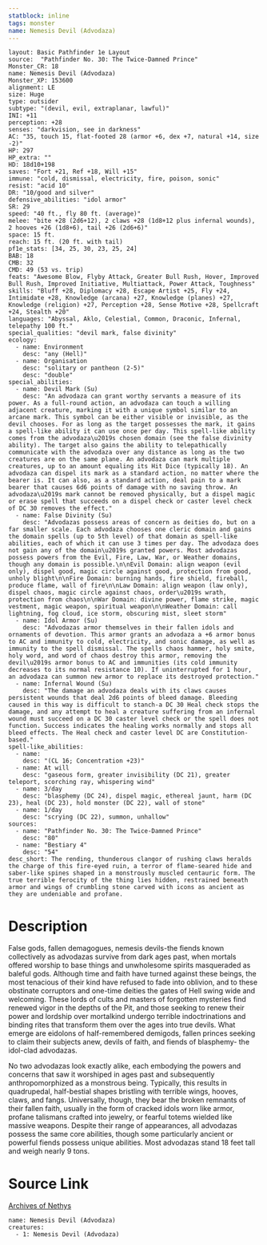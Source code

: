 ```yaml
---
statblock: inline
tags: monster
name: Nemesis Devil (Advodaza)
---
```

```statblock
layout: Basic Pathfinder 1e Layout
source:  "Pathfinder No. 30: The Twice-Damned Prince"
Monster_CR: 18
name: Nemesis Devil (Advodaza)
Monster_XP: 153600
alignment: LE
size: Huge
type: outsider
subtype: "(devil, evil, extraplanar, lawful)"
INI: +11
perception: +28
senses: "darkvision, see in darkness"
AC: "35, touch 15, flat-footed 28 (armor +6, dex +7, natural +14, size -2)"
HP: 297
HP_extra: ""
HD: 18d10+198
saves: "Fort +21, Ref +18, Will +15"
immune: "cold, dismissal, electricity, fire, poison, sonic"
resist: "acid 10"
DR: "10/good and silver"
defensive_abilities: "idol armor"
SR: 29
speed: "40 ft., fly 80 ft. (average)"
melee: "bite +28 (2d6+12), 2 claws +28 (1d8+12 plus infernal wounds), 2 hooves +26 (1d8+6), tail +26 (2d6+6)"
space: 15 ft.
reach: 15 ft. (20 ft. with tail)
pf1e_stats: [34, 25, 30, 23, 25, 24]
BAB: 18
CMB: 32
CMD: 49 (53 vs. trip)
feats: "Awesome Blow, Flyby Attack, Greater Bull Rush, Hover, Improved Bull Rush, Improved Initiative, Multiattack, Power Attack, Toughness"
skills: "Bluff +28, Diplomacy +28, Escape Artist +25, Fly +24, Intimidate +28, Knowledge (arcana) +27, Knowledge (planes) +27, Knowledge (religion) +27, Perception +28, Sense Motive +28, Spellcraft +24, Stealth +20"
languages: "Abyssal, Aklo, Celestial, Common, Draconic, Infernal, telepathy 100 ft."
special_qualities: "devil mark, false divinity"
ecology:
  - name: Environment
    desc: "any (Hell)"
  - name: Organisation
    desc: "solitary or pantheon (2-5)"
    desc: "double"
special_abilities:
  - name: Devil Mark (Su)
    desc: "An advodaza can grant worthy servants a measure of its power. As a full-round action, an advodaza can touch a willing adjacent creature, marking it with a unique symbol similar to an arcane mark. This symbol can be either visible or invisible, as the devil chooses. For as long as the target possesses the mark, it gains a spell-like ability it can use once per day. This spell-like ability comes from the advodaza\u2019s chosen domain (see the false divinity ability). The target also gains the ability to telepathically communicate with the advodaza over any distance as long as the two creatures are on the same plane. An advodaza can mark multiple creatures, up to an amount equaling its Hit Dice (typically 18). An advodaza can dispel its mark as a standard action, no matter where the bearer is. It can also, as a standard action, deal pain to a mark bearer that causes 6d6 points of damage with no saving throw. An advodaza\u2019s mark cannot be removed physically, but a dispel magic or erase spell that succeeds on a dispel check or caster level check of DC 30 removes the effect."
  - name: False Divinity (Su)
    desc: "Advodazas possess areas of concern as deities do, but on a far smaller scale. Each advodaza chooses one cleric domain and gains the domain spells (up to 5th level) of that domain as spell-like abilities, each of which it can use 3 times per day. The advodaza does not gain any of the domain\u2019s granted powers. Most advodazas possess powers from the Evil, Fire, Law, War, or Weather domains, though any domain is possible.\n\nEvil Domain: align weapon (evil only), dispel good, magic circle against good, protection from good, unholy blight\n\nFire Domain: burning hands, fire shield, fireball, produce flame, wall of fire\n\nLaw Domain: align weapon (law only), dispel chaos, magic circle against chaos, order\u2019s wrath, protection from chaos\n\nWar Domain: divine power, flame strike, magic vestment, magic weapon, spiritual weapon\n\nWeather Domain: call lightning, fog cloud, ice storm, obscuring mist, sleet storm"
  - name: Idol Armor (Su)
    desc: "Advodazas armor themselves in their fallen idols and ornaments of devotion. This armor grants an advodaza a +6 armor bonus to AC and immunity to cold, electricity, and sonic damage, as well as immunity to the spell dismissal. The spells chaos hammer, holy smite, holy word, and word of chaos destroy this armor, removing the devil\u2019s armor bonus to AC and immunities (its cold immunity decreases to its normal resistance 10). If uninterrupted for 1 hour, an advodaza can summon new armor to replace its destroyed protection."
  - name: Infernal Wound (Su)
    desc: "The damage an advodaza deals with its claws causes persistent wounds that deal 2d6 points of bleed damage. Bleeding caused in this way is difficult to stanch-a DC 30 Heal check stops the damage, and any attempt to heal a creature suffering from an infernal wound must succeed on a DC 30 caster level check or the spell does not function. Success indicates the healing works normally and stops all bleed effects. The Heal check and caster level DC are Constitution-based."
spell-like_abilities:
  - name:
    desc: "(CL 16; Concentration +23)"
  - name: At will
    desc: "gaseous form, greater invisibility (DC 21), greater teleport, scorching ray, whispering wind"
  - name: 3/day
    desc: "blasphemy (DC 24), dispel magic, ethereal jaunt, harm (DC 23), heal (DC 23), hold monster (DC 22), wall of stone"
  - name: 1/day
    desc: "scrying (DC 22), summon, unhallow"
sources:
  - name: "Pathfinder No. 30: The Twice-Damned Prince"
    desc: "80"
  - name: "Bestiary 4"
    desc: "54"
desc_short: The rending, thunderous clangor of rushing claws heralds the charge of this fire-eyed ruin, a terror of flame-seared hide and saber-like spines shaped in a monstrously muscled centauric form. The true terrible ferocity of the thing lies hidden, restrained beneath armor and wings of crumbling stone carved with icons as ancient as they are undeniable and profane.
```
# Description
False gods, fallen demagogues, nemesis devils-the fiends known collectively as advodazas survive from dark ages past, when mortals offered worship to base things and unwholesome spirits masqueraded as baleful gods. Although time and faith have turned against these beings, the most tenacious of their kind have refused to fade into oblivion, and to these obstinate corruptors and one-time deities the gates of Hell swing wide and welcoming. These lords of cults and masters of forgotten mysteries find renewed vigor in the depths of the Pit, and those seeking to renew their power and lordship over mortalkind undergo terrible indoctrinations and binding rites that transform them over the ages into true devils. What emerge are eidolons of half-remembered demigods, fallen princes seeking to claim their subjects anew, devils of faith, and fiends of blasphemy- the idol-clad advodazas.

No two advodazas look exactly alike, each embodying the powers and concerns that saw it worshiped in ages past and subsequently anthropomorphized as a monstrous being. Typically, this results in quadrupedal, half-bestial shapes bristling with terrible wings, hooves, claws, and fangs. Universally, though, they bear the broken remnants of their fallen faith, usually in the form of cracked idols worn like armor, profane talismans crafted into jewelry, or fearful totems wielded like massive weapons. Despite their range of appearances, all advodazas possess the same core abilities, though some particularly ancient or powerful fiends possess unique abilities. Most advodazas stand 18 feet tall and weigh nearly 9 tons.
# Source Link
[Archives of Nethys](https://aonprd.com/MonsterDisplay.aspx?ItemName=Nemesis%20Devil%20(Advodaza))
```encounter-table
name: Nemesis Devil (Advodaza)
creatures:
  - 1: Nemesis Devil (Advodaza)
```
